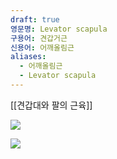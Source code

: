 ```yaml
---
draft: true
영문명: Levator scapula
구용어: 견갑거근
신용어: 어깨올림근
aliases:
  - 어깨올림근
  - Levator scapula
---
```


[[견갑대와 팔의 근육]]

![](https://youtu.be/AC1pk0Cp98c?si=YhBZ6eA_GNqp8WJ_)

![](https://upload.wikimedia.org/wikipedia/commons/thumb/a/a1/Levator_scapulae_muscle_animation_small2.gif/240px-Levator_scapulae_muscle_animation_small2.gif)